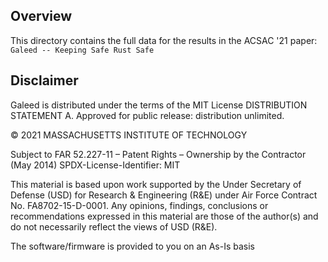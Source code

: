 ## Overview

This directory contains the full data for the results in the ACSAC '21 paper: `Galeed -- Keeping Safe Rust Safe`

## Disclaimer

Galeed is distributed under the terms of the MIT License DISTRIBUTION STATEMENT A. Approved for public release: distribution unlimited.

© 2021 MASSACHUSETTS INSTITUTE OF TECHNOLOGY

Subject to FAR 52.227-11 – Patent Rights – Ownership by the Contractor (May 2014)
SPDX-License-Identifier: MIT

This material is based upon work supported by the Under Secretary of Defense (USD) for Research & Engineering (R&E) under Air Force Contract No. FA8702-15-D-0001. Any opinions, findings, conclusions or recommendations expressed in this material are those of the author(s) and do not necessarily reflect the views of USD (R&E).

The software/firmware is provided to you on an As-Is basis
